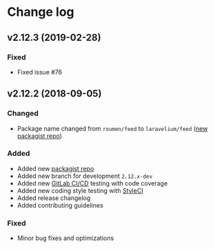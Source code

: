 # Change log

## v2.12.3 (2019-02-28)

### Fixed

- Fixed issue #76


## v2.12.2 (2018-09-05)

### Changed

- Package name changed from ``roumen/feed`` to ``laravelium/feed`` ([new packagist repo](https://packagist.org/packages/laravelium/feed))

### Added

- Added new [packagist repo](https://packagist.org/packages/laravelium/feed)
- Added new branch for development ``2.12.x-dev``
- Added new [GitLab CI/CD](https://docs.gitlab.com/ee/ci/) testing with code coverage
- Added new coding style testing with [StyleCI](https://gitlab.styleci.io/repos/8088383)
- Added release changelog
- Added contributing guidelines

### Fixed

- Minor bug fixes and optimizations